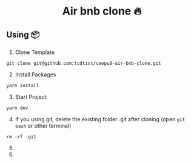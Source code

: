 <h1 align='center'> Air bnb clone 🔥</h1>

## **Using 📦**

1. Clone Template

```
git clone git@github.com:tcdtist/ceepu8-air-bnb-clone.git
```

2. Install Packages

```
yarn install
```

3. Start Project

```
yarn dev
```

4. If you using git, delete the existing folder .git after cloning (open `git bash` or other terminal)

```
rm -rf .git
```
5.
6.
